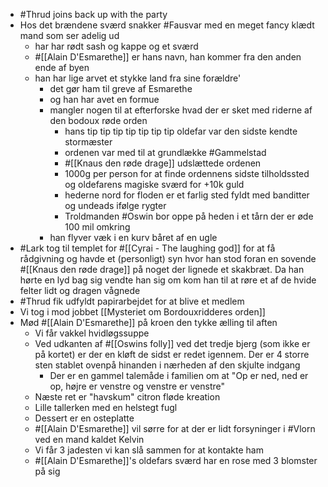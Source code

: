 - #Thrud joins back up with the party
- Hos det brændene sværd snakker #Fausvar med en meget fancy klædt mand som ser adelig ud
	- har har rødt sash og kappe og et sværd
	- #[[Alain D'Esmarethe]] er hans navn, han kommer fra den anden ende af byen
	- han har lige arvet et stykke land fra sine forældre'
		- det gør ham til greve af Esmarethe
		- og han har avet en formue
		- mangler nogen til at efterforske hvad der er sket med riderne af den bodoux røde orden
			- hans tip tip tip tip tip tip tip oldefar var den sidste kendte stormæster
			- ordenen var med til at grundlække #Gammelstad
			- #[[Knaus den røde drage]] udslættede ordenen
			- 1000g per person for at finde ordennens sidste tilholdssted og oldefarens magiske sværd for +10k guld
			- hederne nord for floden er et farlig sted fyldt med banditter og undeads ifølge rygter
			- Troldmanden #Oswin bor oppe på heden i et tårn der er øde 100 mil omkring
		- han flyver væk i en kurv båret af en ugle
- #Lark tog til templet for #[[Cyrai - The laughing god]] for at få rådgivning og havde et (personligt) syn hvor han stod foran en sovende #[[Knaus den røde drage]] på noget der lignede et skakbræt. Da han hørte en lyd bag sig vendte han sig om kom han til at røre et af de hvide felter lidt og dragen vågnede
- #Thrud fik udfyldt papirarbejdet for at blive et medlem
- Vi tog i mod jobbet [[Mysteriet om Bordouxridderes orden]]
- Mød #[[Alain D'Esmarethe]] på kroen den tykke ælling til aften
	- Vi får vakkel hvidløgssuppe
	- Ved udkanten af #[[Oswins folly]] ved det tredje bjerg (som ikke er på kortet) er der en kløft de sidst er redet igennem. Der er 4 storre sten stablet ovenpå hinanden i nærheden af den skjulte indgang
		- Der er en gammel talemåde i familien om at "Op er ned, ned er op, højre er venstre og venstre er venstre"
	- Næste ret er "havskum" citron fløde kreation
	- Lille tallerken med en helstegt fugl
	- Dessert er en osteplatte
	- #[[Alain D'Esmarethe]] vil sørre for at der er lidt forsyninger i #Vlorn ved en mand kaldet Kelvin
	- Vi får 3 jadesten vi kan slå sammen for at kontakte ham
	- #[[Alain D'Esmarethe]]'s oldefars sværd har en rose med 3 blomster på sig